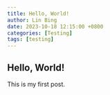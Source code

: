 ```yaml
---
title: Hello, World!
author: Lin Bing
date: 2023-10-18 12:15:00 +0800
categories: [Testing]
tags: [testing]
---
```

## Hello, World!
This is my first post.
